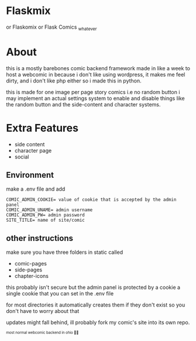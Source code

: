 # Flaskmix
or Flaskomix
or Flask Comics
<sub>whatever</sub>

# About
this is a mostly barebones comic backend framework made in like a week to host a webcomic in because i don't like using wordpress, it makes me feel dirty, and i don't like php either so i made this in python.

this is made for one image per page story comics
i.e no random button
i may implement an actual settings system to enable and disable things like the random button and the side-content and character systems.

# Extra Features
- side content
- character page
- social


## Environment
make a .env file and add
```
COMIC_ADMIN_COOKIE= value of cookie that is accepted by the admin panel
COMIC_ADMIN_UNAME= admin username
COMIC_ADMIN_PW= admin password
SITE_TITLE= name of site/comic
```

## other instructions

make sure you have three folders in static called
- comic-pages
- side-pages
- chapter-icons

this probably isn't secure but the admin panel is protected by a cookie a single cookie that you can set in the .env file

for most directories it automatically creates them if they don't exist so you don't have to worry about that

updates might fall behind, ill probably fork my comic's site into its own repo.


<sup><sub>most normal webcomic backend in ohio 🤣😒</sub></sup>